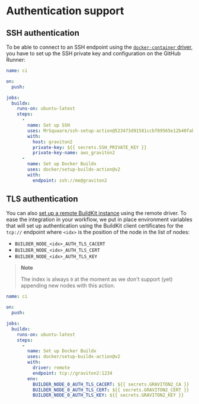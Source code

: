 # Authentication support

## SSH authentication

To be able to connect to an SSH endpoint using the [`docker-container` driver](https://docs.docker.com/build/building/drivers/docker-container/),
you have to set up the SSH private key and configuration on the GitHub Runner:

```yaml
name: ci

on:
  push:

jobs:
  buildx:
    runs-on: ubuntu-latest
    steps:
      -
        name: Set up SSH
        uses: MrSquaare/ssh-setup-action@523473d91581ccbf89565e12b40faba93f2708bd # v1.1.0
        with:
          host: graviton2
          private-key: ${{ secrets.SSH_PRIVATE_KEY }}
          private-key-name: aws_graviton2
      -
        name: Set up Docker Buildx
        uses: docker/setup-buildx-action@v2
        with:
          endpoint: ssh://me@graviton2
```

## TLS authentication

You can also [set up a remote BuildKit instance](https://docs.docker.com/build/building/drivers/remote/#remote-buildkit-in-docker-container)
using the remote driver. To ease the integration in your workflow, we put in
place environment variables that will set up authentication using the BuildKit
client certificates for the `tcp://` endpoint where `<idx>` is the position of
the node in the list of nodes:

* `BUILDER_NODE_<idx>_AUTH_TLS_CACERT`
* `BUILDER_NODE_<idx>_AUTH_TLS_CERT`
* `BUILDER_NODE_<idx>_AUTH_TLS_KEY`

> **Note**
> 
> The index is always `0` at the moment as we don't support (yet) appending new
> nodes with this action.

```yaml
name: ci

on:
  push:

jobs:
  buildx:
    runs-on: ubuntu-latest
    steps:
      -
        name: Set up Docker Buildx
        uses: docker/setup-buildx-action@v2
        with:
          driver: remote
          endpoint: tcp://graviton2:1234
        env:
          BUILDER_NODE_0_AUTH_TLS_CACERT: ${{ secrets.GRAVITON2_CA }}
          BUILDER_NODE_0_AUTH_TLS_CERT: ${{ secrets.GRAVITON2_CERT }}
          BUILDER_NODE_0_AUTH_TLS_KEY: ${{ secrets.GRAVITON2_KEY }}
```
